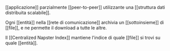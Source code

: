 [[applicazione]] parzialmente [[peer-to-peer]] utilizzante una [[struttura dati distribuita scalabile]].

Ogni [[entità]] nella [[rete di comunicazione]] archivia un [[sottoinsieme]] di [[file]], e ne permette il download a tutte le altre.

Il [[Centralized Napster Index]] mantiene l'indice di quale [[file]] si trovi su quale [[entità]].
